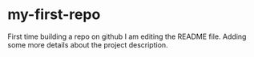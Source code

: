 # my-first-repo
First time building a repo on github
I am editing the README file. Adding some more details about the project description.
